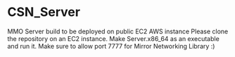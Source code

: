 # CSN_Server
 MMO Server build to be deployed on public EC2 AWS instance
Please clone the repository on an EC2 instance. Make Server.x86_64 as an executable and run it. Make sure to allow port 7777 for Mirror Networking Library :)
